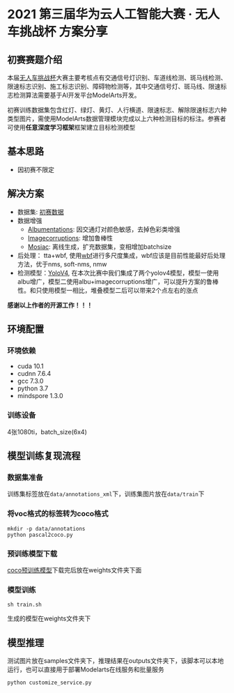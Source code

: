 # 2021 第三届华为云人工智能大赛 · 无人车挑战杯 方案分享
## 初赛赛题介绍
本届[无人车挑战杯](https://competition.huaweicloud.com/information/1000041539/introduction)大赛主要考核点有交通信号灯识别、车道线检测、斑马线检测、限速标志识别、施工标志识别、障碍物检测等，其中交通信号灯、斑马线、限速标志检测算法需要基于AI开发平台ModelArts开发。

初赛训练数据集包含红灯、绿灯、黄灯、人行横道、限速标志、解除限速标志六种类型图片，需使用ModelArts数据管理模块完成以上六种检测目标的标注。参赛者可使用**任意深度学习框架**框架建立目标检测模型

## 基本思路
+ 因初赛不限定

## 解决方案
+ 数据集: [初赛数据](https://marketplace.huaweicloud.com/markets/aihub/datasets/detail/?content_id=93d35831-c084-4003-b175-4280ef289379)
+ 数据增强
    + [Albumentations](https://github.com/albumentations-team/albumentations): 因交通灯对颜色敏感，去掉色彩类增强
    + [Imagecorruptions](https://github.com/bethgelab/imagecorruptions): 增加鲁棒性
    + [Mosiac](https://github.com/Tianxiaomo/pytorch-YOLOv4): 离线生成，扩充数据集，变相增加batchsize
+ 后处理： tta+wbf, 使用[wbf](https://github.com/ZFTurbo/Weighted-Boxes-Fusion)进行多尺度集成，wbf应该是目前性能最好后处理方法，优于nms, soft-nms, nmw
+ 检测模型：[YoloV4](https://gitee.com/ascend/modelzoo/tree/master/built-in/MindSpore/Official/cv/detection/YOLOv4_Cspdarknet53_for_MindSpore), 在本次比赛中我们集成了两个yolov4模型，模型一使用albu增广，模型二使用albu+imagecorruptions增广，可以提升方案的鲁棒性。和只使用模型一相比，堆叠模型二后可以带来2个点左右的涨点

**感谢以上作者的开源工作！！！**

## 环境配置
### 环境依赖
+ cuda 10.1
+ cudnn 7.6.4
+ gcc 7.3.0
+ python 3.7
+ mindspore 1.3.0
### 训练设备
4张1080ti，batch_size(6x4)

## 模型训练复现流程
### 数据集准备
训练集标签放在`data/annotations_xml`下，训练集图片放在`data/train`下

### 将voc格式的标签转为coco格式
```
mkdir -p data/annotations
python pascal2coco.py
```

### 预训练模型下载
[coco预训练模型](https://mindspore.cn/resources/hub/details?MindSpore/ascend/1.1/yolov4_v1.1)下载完后放在weights文件夹下面

### 模型训练
```
sh train.sh
```
生成的模型在weights文件夹下

## 模型推理
测试图片放在samples文件夹下，推理结果在outputs文件夹下，该脚本可以本地运行，也可以直接用于部署Modelarts在线服务和批量服务
```
python customize_service.py
```
